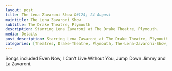 ```yaml
---
layout: post
title: The Lena Zavaroni Show &#124; 24 August
maintitle: The Lena Zavaroni Show
subtitle: The Drake Theatre, Plymouth
description: Starring Lena Zavaroni at The Drake Theatre, Plymouth.
media: Details
post_description: Starring Lena Zavaroni at The Drake Theatre, Plymouth.
categories: [Theatres, Drake-Theatre, Plymouth, The-Lena-Zavaroni-Show, OnThisDay24August]
---
```


Songs included Even Now, I Can't Live Without You, Jump Down Jimmy and La Zavaroni.

